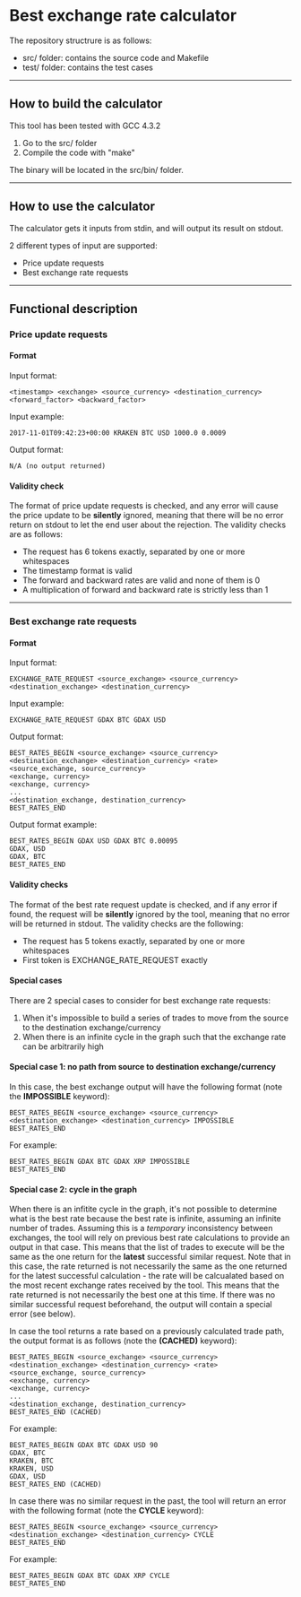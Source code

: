 # Best exchange rate calculator 

The repository structrure is as follows:

* src/ folder: contains the source code and Makefile
* test/ folder: contains the test cases

---

## How to build the calculator

This tool has been tested with GCC 4.3.2

1. Go to the src/ folder
2. Compile the code with "make"

The binary will be located in the src/bin/ folder.

---

## How to use the calculator

The calculator gets it inputs from stdin, and will output its result on stdout.

2 different types of input are supported:

* Price update requests
* Best exchange rate requests

---

## Functional description

### Price update requests

#### Format

Input format: 

    <timestamp> <exchange> <source_currency> <destination_currency> <forward_factor> <backward_factor>

Input example:

    2017-11-01T09:42:23+00:00 KRAKEN BTC USD 1000.0 0.0009

Output format: 

    N/A (no output returned)

#### Validity check

The format of price update requests is checked, and any error will cause the price update to be **silently** ignored, meaning that there will be no error return on stdout to let the end user about the rejection.
The validity checks are as follows:

* The request has 6 tokens exactly, separated by one or more whitespaces
* The timestamp format is valid
* The forward and backward rates are valid and none of them is 0
* A multiplication of forward and backward rate is strictly less than 1

---

### Best exchange rate requests

#### Format

Input format:

    EXCHANGE_RATE_REQUEST <source_exchange> <source_currency> <destination_exchange> <destination_currency>

Input example:

    EXCHANGE_RATE_REQUEST GDAX BTC GDAX USD

Output format: 

    BEST_RATES_BEGIN <source_exchange> <source_currency> <destination_exchange> <destination_currency> <rate>
    <source_exchange, source_currency>
    <exchange, currency>
    <exchange, currency>
    ...
    <destination_exchange, destination_currency>
    BEST_RATES_END

Output format example:

    BEST_RATES_BEGIN GDAX USD GDAX BTC 0.00095
    GDAX, USD
    GDAX, BTC
    BEST_RATES_END

#### Validity checks

The format of the best rate request update is checked, and if any error if found, the request will be **silently** ignored by the tool, meaning that no error will be returned in stdout.
The validity checks are the following:

* The request has 5 tokens exactly, separated by one or more whitespaces
* First token is EXCHANGE_RATE_REQUEST exactly

#### Special cases

There are 2 special cases to consider for best exchange rate requests:

1. When it's impossible to build a series of trades to move from the source to the destination exchange/currency
2. When there is an infinite cycle in the graph such that the exchange rate can be arbitrarily high

#### Special case 1: no path from source to destination exchange/currency

In this case, the best exchange output will have the following format (note the **IMPOSSIBLE** keyword):

    BEST_RATES_BEGIN <source_exchange> <source_currency> <destination_exchange> <destination_currency> IMPOSSIBLE
    BEST_RATES_END

For example:

    BEST_RATES_BEGIN GDAX BTC GDAX XRP IMPOSSIBLE
    BEST_RATES_END

#### Special case 2: cycle in the graph

When there is an infitite cycle in the graph, it's not possible to determine what is the best rate because the best rate is infinite, assuming an infinite number of trades.
Assuming this is a *temporary* inconsistency between exchanges, the tool will rely on previous best rate calculations to provide an output in that case. This means that the list of trades to execute will be the same as the one return for the **latest** successful similar request. Note that in this case, the rate returned is not necessarily the same as the one returned for the latest successful calculation - the rate will be calcualated based on the most recent exchange rates received by the tool. This means that the rate returned is not necessarily the best one at this time.
If there was no similar successful request beforehand, the output will contain a special error (see below).

In case the tool returns a rate based on a previously calculated trade path, the output format is as follows (note the **(CACHED)** keyword):

    BEST_RATES_BEGIN <source_exchange> <source_currency> <destination_exchange> <destination_currency> <rate>
    <source_exchange, source_currency>
    <exchange, currency>
    <exchange, currency>
    ...
    <destination_exchange, destination_currency>
    BEST_RATES_END (CACHED)

For example:

    BEST_RATES_BEGIN GDAX BTC GDAX USD 90
    GDAX, BTC
    KRAKEN, BTC
    KRAKEN, USD
    GDAX, USD
    BEST_RATES_END (CACHED)

In case there was no similar request in the past, the tool will return an error with the following format (note the **CYCLE** keyword):

    BEST_RATES_BEGIN <source_exchange> <source_currency> <destination_exchange> <destination_currency> CYCLE
    BEST_RATES_END

For example:

    BEST_RATES_BEGIN GDAX BTC GDAX XRP CYCLE
    BEST_RATES_END
